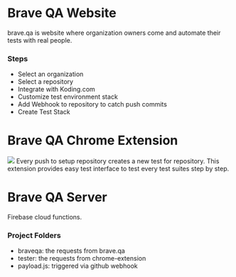 # Brave QA Website
  brave.qa is website where organization owners come and automate their tests with real people.

### Steps
  - Select an organization
  - Select a repository
  - Integrate with Koding.com
  - Customize test environment stack
  - Add Webhook to repository to catch push commits
  - Create Test Stack

# Brave QA Chrome Extension

  ![](https://chrome.google.com/webstore/detail/qa-chrome-extension/aenfjbniniahgbocllaopbkhiflfkane/related?utm_source=gmail)
  Every push to setup repository creates a new test for repository.
  This extension provides easy test interface to test every test suites step by step.


# Brave QA Server

  Firebase cloud functions.

### Project Folders

  + braveqa: the requests from brave.qa
  + tester: the requests from chrome-extension
  + payload.js: triggered via github webhook

